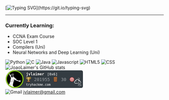 [![Typing SVG](https://readme-typing-svg.demolab.com?font=Fira+Code&pause=1000&color=55E2E9&random=false&width=435&lines=Hi+there%2C+I'm+Joao!)](https://git.io/typing-svg)


<hr></hr>
<h3>Currently Learning:</h3>
<ul>
    <li>CCNA Exam Course</li>
    <li>SOC Level 1</li>
    <li>Compilers (Uni)</li>
    <li>Neural Networks and Deep Learning (Uni)</li>
</ul>

![Python](https://img.shields.io/badge/Python-3776AB?style=for-the-badge&logo=python&logoColor=white)
![C](https://img.shields.io/badge/C-00599C?style=for-the-badge&logo=c&logoColor=white)
![Java]( https://img.shields.io/badge/Java-ED8B00?style=for-the-badge&logo=openjdk&logoColor=white)
![Javascript]( 	https://img.shields.io/badge/JavaScript-323330?style=for-the-badge&logo=javascript&logoColor=F7DF1E)
![HTML5](https://img.shields.io/badge/HTML5-E34F26?style=for-the-badge&logo=html5&logoColor=white)
![CSS]( 	https://img.shields.io/badge/CSS-239120?&style=for-the-badge&logo=css3&logoColor=white)
<br>
![JoaoLaimer's GitHub stats](https://github-readme-stats.vercel.app/api?username=joaolaimer&show_icons=true&theme=dark)
<br>
![tryhackme stats](https://raw.githubusercontent.com/JoaoLaimer/JoaoLaimer/main/assets/thm-propic.png)
<br>
  ![Gmail](https://img.shields.io/badge/Gmail-D14836?style=for-the-badge&logo=gmail&logoColor=white) jvlaimer@gmail.com

